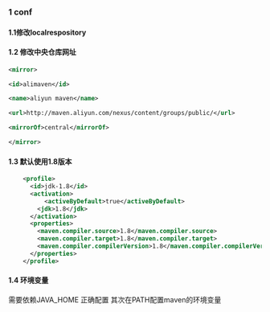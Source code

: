 ### 1 conf
#### 1.1修改localrespository
#### 1.2 修改中央仓库网址 
```xml
<mirror>

<id>alimaven</id>

<name>aliyun maven</name>

<url>http://maven.aliyun.com/nexus/content/groups/public/</url>

<mirrorOf>central</mirrorOf>

</mirror>
```
#### 1.3 默认使用1.8版本
```xml
    <profile>    
      <id>jdk-1.8</id>    
      <activation>    
     	  <activeByDefault>true</activeByDefault>    
      	<jdk>1.8</jdk>    
      </activation>    
      <properties>    
        <maven.compiler.source>1.8</maven.compiler.source>    
        <maven.compiler.target>1.8</maven.compiler.target>    
        <maven.compiler.compilerVersion>1.8</maven.compiler.compilerVersion>    
      </properties>    
    </profile>
```
#### 1.4 环境变量
需要依赖JAVA_HOME 正确配置
其次在PATH配置maven的环境变量
